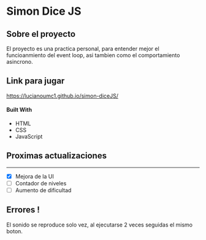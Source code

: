 
 # Simon Dice JS

## Sobre el proyecto

 El proyecto es una practica personal, para entender mejor el funcioanmiento del event loop, asi tambien como el comportamiento asincrono.
 
## Link para jugar
https://lucianoumc1.github.io/simon-diceJS/

#### Built With
+ HTML
+ CSS 
+ JavaScript

## Proximas actualizaciones
***
- [X] Mejora de la UI
- [ ] Contador de niveles
- [ ] Aumento de dificultad

## Errores !
El sonido se reproduce solo vez, al ejecutarse 2 veces seguidas el mismo boton.
